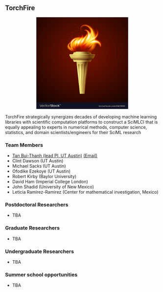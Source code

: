 ## **TorchFire**

<p align="center">
<img src="assets\logo.jpg" width="300" height="300" />
</p>

TorchFire strategically synergizes decades of developing machine learning libraries with scientific computation platforms to construct a SciMLCI that is equally appealing to experts in numerical methods, computer science, statistics, and domain scientists/engineers for their SciML research

### **Team Members** 


* [Tan Bui-Thanh (lead PI, UT Austin)](https://users.oden.utexas.edu/~tanbui/) [(Email)](mailto:tanbui@oden.utexas.edu)
* Clint Dawson (UT Austin)
* Michael Sacks (UT Austin)
* Ofodike Ezekoye (UT Austin)
* Robert Kirby (Baylor University)
* David Ham (Imperial College London)
* John Shadid (University of New Mexico)
* Leticia Ramirez-Ramirez (Center for mathematical investigation, Mexico)

### **Postdoctoral Researchers**

* TBA


### **Graduate Researchers**

* TBA


### **Undergraduate Researchers**

* TBA


### **Summer school opportunities**

* TBA
